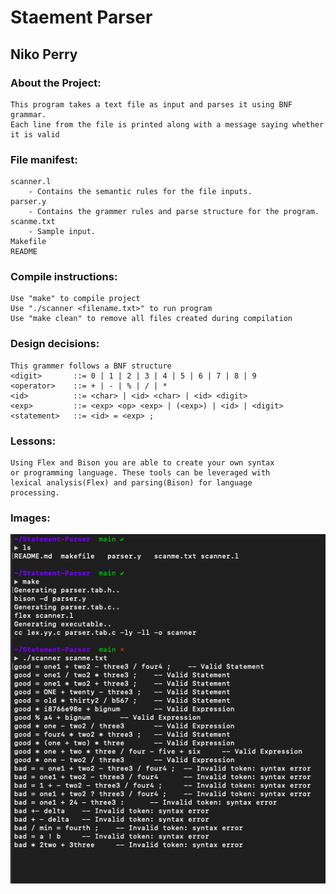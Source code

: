 # Staement Parser
## Niko Perry 

### About the Project:
    This program takes a text file as input and parses it using BNF grammar. 
    Each line from the file is printed along with a message saying whether it is valid
    
### File manifest:
    scanner.l
        - Contains the semantic rules for the file inputs. 
    parser.y
        - Contains the grammer rules and parse structure for the program. 
    scanme.txt
        - Sample input.
    Makefile
    README

### Compile instructions:
    Use "make" to compile project
    Use "./scanner <filename.txt>" to run program
    Use "make clean" to remove all files created during compilation

### Design decisions:
    This grammer follows a BNF structure
    <digit>       ::= 0 | 1 | 2 | 3 | 4 | 5 | 6 | 7 | 8 | 9
    <operator>    ::= + | - | % | / | *
    <id>          ::= <char> | <id> <char> | <id> <digit>
    <exp>         ::= <exp> <op> <exp> | (<exp>) | <id> | <digit>
    <statement>   ::= <id> = <exp> ;
    
### Lessons:
    Using Flex and Bison you are able to create your own syntax
    or programming language. These tools can be leveraged with
    lexical analysis(Flex) and parsing(Bison) for language
    processing.

### Images:

![p1](Images/p1.png)
